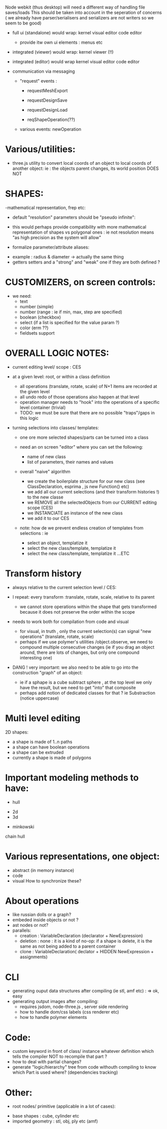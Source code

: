 Node webkit (thus desktop) will need a different way of handling file saves/loads
This should be taken into account in the seperation of concerns ( we already have parser/serialisers 
and serializers are not writers so we seem to be good)

- full ui (standalone) would wrap:
  kernel
  visual editor
  code editor
  * provide itw own ui elements : menus etc

- integrated (viewer) would wrap:
  kernel
  viewer (!!)
 
 - integrated (editor) would wrap
  kernel
  visual editor
  code editor
  
- communication via messaging
  - "request" events : 
      * requestMeshExport
      * requestDesignSave
      * requestDesignLoad
      
      * reqShapeOperation(??)
  - various events: newOperation


Various/utilities:
==================
- three.js utility to convert local coords of an object to local coords of another object:
  ie : the objects parent changes, its world position DOES NOT


SHAPES:
=======
-mathematical representation, frep etc:
 * default "resolution" parameters should be "pseudo infinite":
  - this would perhaps provide compatibility with more mathematical representation
  of shapes vs polygonal ones : ie not resolution means "as high precision as the 
  system will allow"
 * formalize parameter/attribute aliases:
  - example : radius & diameter -> actually the same thing
  - getters setters and a "strong" and "weak" one if they are both defined ?

CUSTOMIZERS, on screen controls:
================================

- we need:
  * text
  * number (simple)
  * number (range : ie if min, max, step are specified)
  * boolean (checkbox)
  * select (if a list is specified for the value param ?)
  * color (erm ??)
  * fieldsets support

  
OVERALL LOGIC NOTES:
====================
- current editing level/ scope : CES

- at a given level: root, or within a class definition
   * all operations (translate, rotate, scale) of N+1 items are recorded at the given level
   * all undo redo of those operations also happen at that level
   * operation manager needs to "hook" into the operations of a specific level container (trivial)
   * TODO: we must be sure that there are no possible "traps"/gaps in this logic

- turning selections into classes/ templates:
  * one ore more selected shapes/parts can be turned into a class
  * need an on screen "editor" where you can set the following:
    * name of new class
    * list of parameters, their names and values
  * overall "naive" algorithm
    * we create the boilerplate structure for our new class (see ClassDeclaration, esprima , js new Function() etc)
    * we add all our current selections (and their transform histories !) to the new classe
    * we REMOVE all the selectedObjects from our CURRENT editing scope (CES)
    * we INSTANCIATE an instance of the new class 
    * we add it to our CES
    
  * note: how de we prevent endless creation of templates from selections : ie
    * select an object, templatize it
    * select the new class/template, templatize it
    * select the new class/template, templatize it ...ETC
   
Transform history
=================
- always relative to the current  selection level / CES:
- I repeat: every transform :translate, rotate, scale, relative to its parent
  * we cannot store operations within the shape that gets transformed because it does not preserve the order
  within the scope
- needs to work both for compilation from code and visual
  * for visual, in truth , only the current selection(s) can signal "new operations" (translate,
rotate, scale) 
  * perhaps if we use polymer's utilities /object.observe, we need to compound multiple consecutive changes
(ie if you drag an object around, there are lots of changes, but only one compound interesting one) 

- DANG ! very important: we also need to be able to go into the construction "graph" of an object:
  * ie if a sphape is a cube subtract sphere , at the top level we only have the result, but we need
  to get "into" that composite
  * perhaps add notion of dedicated classes for that ? ie Substraction (notice uppercase) 
  
Multi level editing
===================
2D shapes:
 - a shape is made of 1..n paths 
 - a shape can have boolean operations
 - a shape can be extruded 
 - currently a shape is made of polygons
 
Important modeling methods to have:
===================================
- hull 
 * 2d 
 * 3d
- minkowski

chain hull

Various representations, one object:
====================================
- abstract (in memory instance)
- code
- visual
How to synchronize these?
   
About operations
================
- like russian dolls or a graph?
- embeded inside objects or not ?
- ast nodes or not?
- parallels:
  * creation : VariableDeclaration (declarator + NewExpression)
  * deletion : none : it is a kind of no-op: if a shape is delete, it is the same as not being added to a parent container
  * clone : VariableDeclaration( declator + HIDDEN NewExpression + assignments)
  
CLI
===
- generating ouput data structures after compiling (ie stl, amf etc) : => ok, easy
- generating output images after compiling:
  * requires jsdom, node-three.js , server side rendering
  * how to handle dom/css labels (css renderer etc)
  * how to handle polymer elements
  
 Code:
 =====
  - custom keyword in front of class/ instance whatever definition which tells the compiler NOT
  to recompile that part ?
  - how to deal with partial changes?
  - generate "logic/hierarchy" tree from code withouth compiling to know which Part is used where?
  (dependencies tracking)
   
 Other:
 ======
 - root nodes/ primitive (applicable in a lot of cases):
  * base shapes : cube, cylinder etc
  * imported geometry : stl, obj, ply etc (amf)

